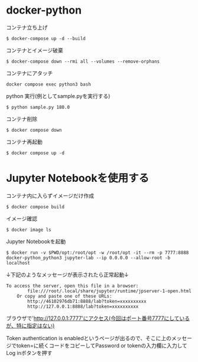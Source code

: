 # docker-python

コンテナ立ち上げ

```
$ docker-compose up -d --build
```

コンテナとイメージ破棄

```
$ docker-compose down --rmi all --volumes --remove-orphans
```

コンテナにアタッチ

```
docker compose exec python3 bash
```

python 実行(例としてsample.pyを実行する)

```
$ python sample.py 180.0
```

コンテナ削除

```
$ docker compose down
```

コンテナ再起動

```
$ docker compose up -d
```

# Jupyter Notebookを使用する

コンテナ内に入らずイメージだけ作成

```
$ docker compose build
```

イメージ確認

```
$ docker image ls
```
Jupyter Notebookを起動

```
$ docker run -v $PWD/opt:/root/opt -w /root/opt -it --rm -p 7777:8888 docker-python_python3 jupyter-lab --ip 0.0.0.0 --allow-root -b localhost
```

↓下記のようなメッセージが表示されたら正常起動↓

```
To access the server, open this file in a browser:
        file:///root/.local/share/jupyter/runtime/jpserver-1-open.html
    Or copy and paste one of these URLs:
        http://46102976db71:8888/lab?token=xxxxxxxxxx
        http://127.0.0.1:8888/lab?token=xxxxxxxxxx
 ```
 
 ブラウザで'http://127.0.0.1:7777'にアクセス(今回はポート番号7777にしているが、特に指定はない)
 
 Token authentication is enabledというページが出るので、そこに上のメッセージでtoken=に続くコードをコピーしてPassword or tokenの入力欄に入力してLog inボタンを押す
